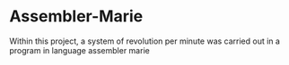 # Assembler-Marie
Within this project, a system of revolution per minute was carried out in a program in language assembler marie
